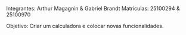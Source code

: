 Integrantes: Arthur Magagnin & Gabriel Brandt
Matrículas: 25100294 & 25100970

Objetivo: Criar um calculadora e colocar novas funcionalidades.

